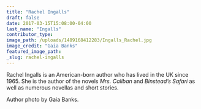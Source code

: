 ```yaml
---
title: "Rachel Ingalls"
draft: false
date: 2017-03-15T15:08:00-04:00
last_name: "Ingalls"
contributor_type:
image_path: /uploads/1489168412283/Ingalls_Rachel.jpg
image_credit: "Gaia Banks"
featured_image_path:
_slug: rachel-ingalls
---
```


Rachel Ingalls is an American-born author who has lived in the UK since 1965. She is the author of the novels _Mrs. Caliban_ and _Binstead’s Safari_ as well as numerous novellas and short stories.

Author photo by Gaia Banks.


